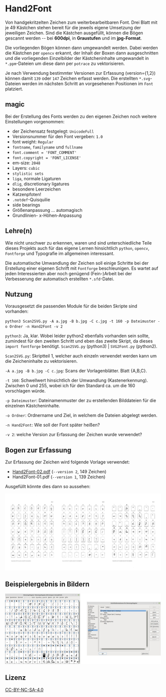# Hand2Font

Von handgekritzelten Zeichen zum weiterbearbeitbaren Font. Drei Blatt mit je 49 Kästchen stehen bereit für die jeweils eigene Umsetzung der jeweiligen Zeichen. Sind die Kästchen ausgefüllt, können die Bögen gescannt werden -- bei **600dpi**, in **Graustufen** und im **jpg-Format**.

Die vorliegenden Bögen können dann umgewandelt werden. Dabei werden die Kästchen per `opencv` erkannt, der Inhalt der Boxen dann ausgeschnitten und die vorliegenden Einzelbilder der Kästcheninhalte umgewandelt in `*.ppm`-Dateien um diese dann per `potrace` zu vektorisieren.

Je nach Verwendung bestimmter Versionen zur Erfassung (version={1,2}) können damit `139` oder `147` Zeichen erfasst werden. Die erstellten `*.svg`-Dateien werden im nächsten Schritt an vorgesehenen Positionen im `Font` platziert.



## magic

Bei der Erstellung des Fonts werden zu den eigenen Zeichen noch weitere Einstellungen vorgenommen:

* der Zeichensatz festgelegt: `UnicodeFull`
* Versionsnummer für den Font vergeben: `1.0`
* font weight: `Regular`
* `fontname`, `familyname` und `fullname`
* `font.comment = 'FONT_COMMENT'`
* `font.copyright = 'FONT_LICENSE'`
* em-size: `2048`
* Layers: `cubic`
* `stylistic sets`
* `liga`, normale Ligaturen
* `dlig`, discretionary ligatures
* besondere Leerzeichen
* Katzenpfoten!
* `.notdef`-Quisquilie
* side bearings
* Größenanpassung ... automagisch
* Grundlinien- x-Höhen-Anpassung


## Lehre(n)

Wie nicht unschwer zu erkennen, waren und sind unterschiedliche Teile dieses Projekts auch für das eigene Lernen hinsichtlich `python`, `opencv`, `Fontforge` und Typografie im allgemeinen interessant.

Die automatische Umwandlung der Zeichen soll einige Schritte bei der Erstellung einer eigenen Schrift mit `Fontforge` beschleunigen. Es wartet auf jeden Interessierten aber noch genügend (Fein-)Arbeit bei der Verbesserung der automatisch erstellten `*.sfd`-Datei.


## Nutzung

Vorausgesetzt die passenden Module für die beiden Skripte sind vorhanden:

`python3 Scan2SVG.py -A a.jpg -B b.jpg -C c.jpg -t 160 -p Dateimuster -o Ordner -n Hand2Font -v 2`

`python3`: Ja, klar. Wobei leider python2 ebenfalls vorhanden sein sollte, zumindest für den zweiten Schritt und eben das zweite Skript, da dieses  `import fontforge` benötigt. `Scan2SVG.py` (python3) | `SVG2Font.py` (python2).

`Scan2SVG.py`: Skriptteil 1, welcher auch einzeln verwendet werden kann um die Zeicheninhalte zu vektorisieren.

`-A a.jpg -B b.jpg -C c.jpg`: Scans der Vorlagenblätter. Blatt {A,B,C}.

`-t 160`: Schwellwert hinsichtlich der Umwandlung (Kastenerkennung). Zwischen 0 und 255, wobei ich für den Standard ca. um die 160 vorschlagen würde.

`-p Dateimuster`: Dateinamenmuster der zu erstellenden Bilddateien für die einzelnen Kästcheninhalte.

`-o Ordner`: Ordnername und Ziel, in welchem die Dateien abgelegt werden.

`-n Hand2Font`: Wie soll der Font später heißen?

`-v 2`: welche Version zur Erfassung der Zeichen wurde verwendet?

## Bogen zur Erfassung

Zur Erfassung der Zeichen wird folgende Vorlage verwendet:

* [Hand2Font-02.pdf](Hand2Font-02.pdf) (`--version 2`, 149 Zeichen)
* Hand2Font-01.pdf (`--version 1`, 139 Zeichen)

Ausgefüllt könnte dies dann so aussehen:

![Vorlage-Beispiel.jpg](Vorlage-Beispiel.jpg)

## Beispielergebnis in Bildern

![Font-Beispiel.jpg](Font-Beispiel.jpg)


## Lizenz

[CC-BY-NC-SA-4.0](https://creativecommons.org/licenses/by-nc-sa/4.0/)
